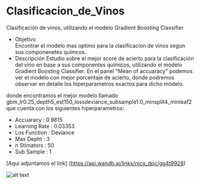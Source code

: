 # Clasificacion_de_Vinos
 Clasificación de vinos, utilizando el modelo  Gradient Boosting Classifier
* Objetivo   
Encontrar el modelo mas optimo para la clasificacíon de vinos segun sus componenetes químcos.
* Descripción
Estudio sobre el mejor score de acierto para la clasificación del vino en base a sus componentes químicos, utilizando el modelo Gradient Boosting Classifier.
En el panel "Mean of accuaracy" podemos ver el modelo con mejor porcentaje de acierto, donde podremos observar en detalle los hiperparametros exactos para dicho modelo.

donde encontramos el mejor modelo llamado gbm_lr0.25_depth5_est150_lossdeviance_subsample1.0_minsplit4_minleaf2 que cuenta con los siguientes hiperparametros:
   * Accuaracy : 0.9815
   * Learning Rate : 0.03353
   * Los Function : Deviance
   * Max Depht : 3
   * n Stimators : 50
   * Sub Sample : 1

[Aquí adjuntamos el link] (https://api.wandb.ai/links/nico_dpc/gg4t9928)


![alt text](C:\Users\nico_\OneDrive\Documentos\GitHub\Clasificacion_de_Vinos\images\vino-tinto-botella-copa-vino-sobre-fondo-vinoso_219717-1894.avif)

